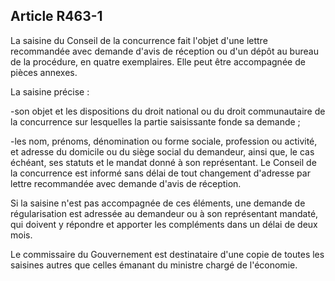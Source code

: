 Article R463-1
----
La saisine du Conseil de la concurrence fait l'objet d'une lettre recommandée
avec demande d'avis de réception ou d'un dépôt au bureau de la procédure, en
quatre exemplaires. Elle peut être accompagnée de pièces annexes.

La saisine précise :

-son objet et les dispositions du droit national ou du droit communautaire de la
concurrence sur lesquelles la partie saisissante fonde sa demande ;

-les nom, prénoms, dénomination ou forme sociale, profession ou activité, et
adresse du domicile ou du siège social du demandeur, ainsi que, le cas échéant,
ses statuts et le mandat donné à son représentant. Le Conseil de la concurrence
est informé sans délai de tout changement d'adresse par lettre recommandée avec
demande d'avis de réception.

Si la saisine n'est pas accompagnée de ces éléments, une demande de
régularisation est adressée au demandeur ou à son représentant mandaté, qui
doivent y répondre et apporter les compléments dans un délai de deux mois.

Le commissaire du Gouvernement est destinataire d'une copie de toutes les
saisines autres que celles émanant du ministre chargé de l'économie.
